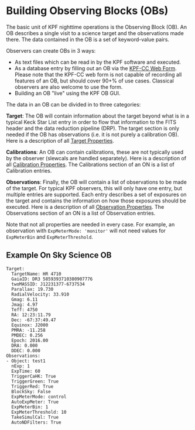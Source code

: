 # Building Observing Blocks (OBs)

The basic unit of KPF nighttime operations is the Observing Block (OB). An OB describes a single visit to a science target and the observations made there. The data contained in the OB is a set of keyword-value pairs. 

Observers can create OBs in 3 ways:

* As text files which can be read in by the KPF software and executed.
* As a database entry by filling out an OB via the [KPF-CC Web Form](https://www3.keck.hawaii.edu/login/?url=https://www3.keck.hawaii.edu/observers/kpf-cc/rel/index.html?). Please note that the KPF-CC web form is not capable of recording all features of an OB, but should cover 90+% of use cases.  Classical observers are also welcome to use the form.
* Building an OB "live" using the KPF OB GUI.

The data in an OB can be divided in to three categories:

**Target**: The OB will contain information about the target beyond what is in a typical Keck Star List entry in order to flow that information to the FITS header and the data reduction pipeline (DRP).  The target section is only needed if the OB has observations (i.e. it is not purely a calibration OB). Here is a description of all [Target Properties](../TargetProperties).

**Calibrations**: An OB can contain calibrations, these are not typically used by the observer (slewcals are handled separately). Here is a description of all [Calibration Properties](../CalibrationProperties). The Calibrations section of an ON is a list of Calibration entries.

**Observations**: Finally, the OB will contain a list of observations to be made of the target. For typical KPF observers, this will only have one entry, but multiple entries are supported. Each entry describes a set of exposures on the target and contains the information on how those exposures should be executed. Here is a description of all [Observation Properties](../ObservationProperties). The Observations section of an ON is a list of Observation entries.

Note that not all properties are needed in every case. For example, an observation with `ExpMeterMode: 'monitor'` will not need values for `ExpMeterBin` and `ExpMeterThreshold`.


## Example On Sky Science OB

```
Target:
  TargetName: HR 4710
  GaiaID: DR3 5859393710380907776
  twoMASSID: J12231377-6737534
  Parallax: 19.730
  RadialVelocity: 33.910
  Gmag: 6.11
  Jmag: 4.97
  Teff: 4750
  RA: 12:23:11.79
  Dec: -67:37:49.47
  Equinox: J2000
  PMRA: -11.258
  PMDEC: 0.256
  Epoch: 2016.00
  DRA: 0.000
  DDEC: 0.000
Observations:
- Object: test1
  nExp: 1
  ExpTime: 60
  TriggerCaHK: True
  TriggerGreen: True
  TriggerRed: True
  BlockSky: False
  ExpMeterMode: control
  AutoExpMeter: True
  ExpMeterBin: 1
  ExpMeterThreshold: 10
  TakeSimulCal: True
  AutoNDFilters: True
```